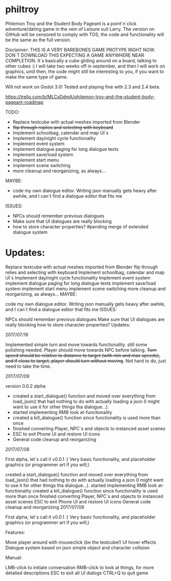 # philtroy

Philemon Troy and the Student Body Pageant is a point´n´click adventure/dating game in the vein of Leisure suit Larry. The version on GitHub will be censored to comply with TOS, the code and functionality will be the same as the full version.

Disclaimer: THIS IS A VERY BAREBONES GAME PROTYPE RIGHT NOW. DON`T DOWNLOAD THIS EXPECTING A GAME ANYWHERE NEAR COMPLETION. It´s basically a cube gliding around on a board, talking to other cubes :) I will take two weeks off in september, and then I will work on graphics, until then, the code might still be interesting to you, if you want to make the same type of game.

Will not work on Godot 3.0! Tested and playing fine with 2.3 and 2.4 beta.

https://trello.com/b/MLCxDdmA/philemon-troy-and-the-student-body-pageant-roadmap

TODO:
- Replace testcube with actual meshes imported from Blender
- ~~flip through replies and selecting with keyboard~~
- Implement schoolbag, calendar and map UI´s
- Implement day/night cycle functionality
- Implement event system
- implement dialogue paging for long dialogue texts 
- implement save/load system
- implement start menu
- implement scene switching
- more cleanup and reorganizing, as always...

MAYBE:
- code my own dialogue editor. Writing json manually gets heavy after awhile, and I can´t find a dialogue editor that fits me

ISSUES:
- NPCs should remember previous dialogues
- Make sure that UI dialogues are really blocking
- how to store character properties? #pending merge of extended dialogue system


Updates:
=======

Replace testcube with actual meshes imported from Blender
flip through relies and selecting with keyboard
Implement schoolbag, calendar and map UI´s
Implement day/night cycle functionality
Implement event system
implement dialogue paging for long dialogue texts
implement save/load system
implement start menu
implement scene switching
more cleanup and reorganizing, as always...
MAYBE:

code my own dialogue editor. Writing json manually gets heavy after awhile, and I can´t find a dialogue editor that fits me
ISSUES:

NPCs should remember previous dialogues
Make sure that UI dialogues are really blocking
how to store character properties?
Updates:

2017/07/16

Implemented simple turn and move towards functionality.
still some polishing needed. Player should move towards NPC before talking. ~~Turn speed should be relative to distance to target (with min and max speeds), and if close to target, player should turn without moving~~. Not hard to do, just need to take the time.

2017/07/09

version 0.0.2 alpha

- created a start_dialogue() function and moved over everything from load_json() that had nothing to do with actually loading a json (I might want to use it for other things tha dialogue...).
- started implementing RMB look at-functionality
- created a kill_dialogue() function since functionality is used more than once
- finished converting Player, NPC´s and objects to instanced asset scenes
- ESC to exit Phone UI and restore UI icons
- General code cleanup and reorganizing

2017/07/08

First alpha, let´s call it v0.0.1 :)
Very basic functionality, and placeholder graphics (or programmer art if you will;)

created a start_dialogue() function and moved over everything from load_json() that had nothing to do with actually loading a json (I might want to use it for other things tha dialogue...).
started implementing RMB look at-functionality
created a kill_dialogue() function since functionality is used more than once
finished converting Player, NPC´s and objects to instanced asset scenes
ESC to exit Phone UI and restore UI icons
General code cleanup and reorganizing
2017/07/08

First alpha, let´s call it v0.0.1 :) Very basic functionality, and placeholder graphics (or programmer art if you will;)

Features:

Move player around with mouseclick (be the testcube!)
UI hover effects
Dialogue system based on json
simple object and character collision

Manual:

LMB-click to initiate conversation
RMB-click to look at things, for more detalied descriptions
ESC to exit all UI dialogs
CTRL+Q to quit game
